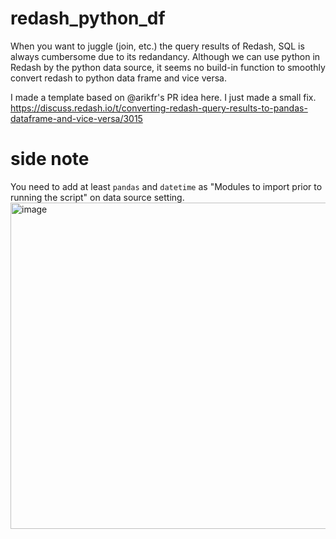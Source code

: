 # redash_python_df

When you want to juggle (join, etc.) the query results of Redash, SQL is always cumbersome due to its redandancy.
Although we can use python in Redash by the python data source, it seems no build-in function to smoothly convert redash to python data frame and vice versa.

I made a template based on @arikfr's PR idea here. I just made a small fix.
https://discuss.redash.io/t/converting-redash-query-results-to-pandas-dataframe-and-vice-versa/3015

# side note
You need to add at least `pandas` and `datetime` as "Modules to import prior to running the script" on data source setting.
<img width="522" alt="image" src="https://user-images.githubusercontent.com/13245856/111248006-65e3da80-864c-11eb-85a4-53f0a5937aa5.png">

